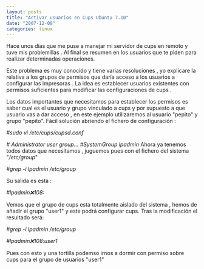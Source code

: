 ```yaml
---
layout: posts
title: "Activar usuarios en Cups Ubuntu 7.10"
date: "2007-12-08"
categories: linux
---
```


Hace unos días que me puse a manejar mi servidor de cups en remoto y tuve mis problemillas . Al final se resumen en los usuarios que te piden para realizar determinadas operaciones.

Este problema es muy conocido y tiene varias resoluciones , yo explicare la relativa a los grupos de permisos que daría acceso a los usuarios a configurar las impresoras . La idea es establecer usuarios existentes con permisos suficientes para modificar las configuraciones de cups .

Los datos importantes que necesitamos para establecer los permisos es saber cual es el usuario y grupo vinculado a cups y por supuesto a que usuario vas a dar acceso , en este ejemplo utilizaremos al usuario "pepito" y grupo "pepito". Fácil solución abriendo el fichero de configuración :

_#sudo vi /etc/cups/cupsd.conf_

_\# Administrator user group... #SystemGroup lpadmin_ Ahora ya tenemos todos datos que necesitamos , juguemos pues con el fichero del sistema "_/etc/group_"

_#grep -i lpadmin /etc/group_

Su salida es esta :

_#lpadmin:x:108:_

Vemos que el grupo de cups esta totalmente aislado del sistema , hemos de añadir el grupo "user1" y este podrá configurar cups. Tras la modificación el resultado será:

_#grep -i lpadmin /etc/group_

_#lpadmin:x:108:user1_

Pues con esto y una tortilla podemso irnos a dormir con permiso sobre cups para el grupo de usuarios "user1"
